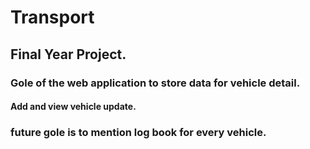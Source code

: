 # Transport
## Final Year Project.
### Gole of the web application to store data for vehicle detail.
#### Add and view vehicle update.
### future gole is to mention log book for every vehicle.

